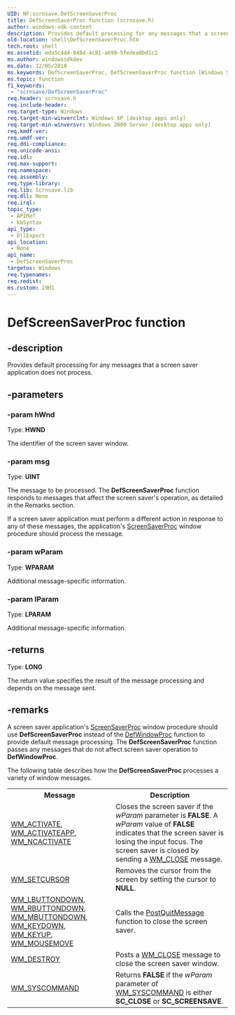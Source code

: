 ```yaml
---
UID: NF:scrnsave.DefScreenSaverProc
title: DefScreenSaverProc function (scrnsave.h)
author: windows-sdk-content
description: Provides default processing for any messages that a screen saver application does not process.
old-location: shell\DefScreenSaverProc.htm
tech.root: shell
ms.assetid: eda5c4d4-0484-4c81-a699-5fedea0bd1c2
ms.author: windowssdkdev
ms.date: 12/05/2018
ms.keywords: DefScreenSaverProc, DefScreenSaverProc function [Windows Shell], _win32_DefScreenSaverProc, scrnsave/DefScreenSaverProc, shell.DefScreenSaverProc
ms.topic: function
f1_keywords: 
 - "scrnsave/DefScreenSaverProc"
req.header: scrnsave.h
req.include-header: 
req.target-type: Windows
req.target-min-winverclnt: Windows XP [desktop apps only]
req.target-min-winversvr: Windows 2000 Server [desktop apps only]
req.kmdf-ver: 
req.umdf-ver: 
req.ddi-compliance: 
req.unicode-ansi: 
req.idl: 
req.max-support: 
req.namespace: 
req.assembly: 
req.type-library: 
req.lib: Scrnsave.lib
req.dll: None
req.irql: 
topic_type:
 - APIRef
 - kbSyntax
api_type:
 - DllExport
api_location:
 - None
api_name:
 - DefScreenSaverProc
targetos: Windows
req.typenames: 
req.redist: 
ms.custom: 19H1
---
```


# DefScreenSaverProc function


## -description


Provides default processing for any messages that a screen saver application does not process.


## -parameters




### -param hWnd

Type: <b>HWND</b>

The identifier of the screen saver window.


### -param msg

Type: <b>UINT</b>

The message to be processed. The <b>DefScreenSaverProc</b> function responds to messages that affect the screen saver's operation, as detailed in the Remarks section.

If a screen saver application must perform a different action in response to any of these messages, the application's <a href="https://docs.microsoft.com/windows/desktop/api/scrnsave/nf-scrnsave-screensaverproc">ScreenSaverProc</a> window procedure should process the message.


### -param wParam

Type: <b>WPARAM</b>

Additional message-specific information.


### -param lParam

Type: <b>LPARAM</b>

Additional message-specific information.


## -returns



Type: <b>LONG</b>

The return value specifies the result of the message processing and depends on the message sent.




## -remarks



A screen saver application's <a href="https://docs.microsoft.com/windows/desktop/api/scrnsave/nf-scrnsave-screensaverproc">ScreenSaverProc</a> window procedure should use <b>DefScreenSaverProc</b> instead of the <a href="https://docs.microsoft.com/windows/desktop/api/winuser/nf-winuser-defwindowproca">DefWindowProc</a> function to provide default message processing. The <b>DefScreenSaverProc</b> function passes any messages that do not affect screen saver operation to <b>DefWindowProc</b>.

The following table describes how the <b>DefScreenSaverProc</b> processes a variety of window messages.

<table class="clsStd">
<tr>
<th>Message</th>
<th>Description</th>
</tr>
<tr>
<td>
<a href="https://docs.microsoft.com/windows/desktop/inputdev/wm-activate">WM_ACTIVATE</a>, <a href="https://docs.microsoft.com/windows/desktop/winmsg/wm-activateapp">WM_ACTIVATEAPP</a>, <a href="https://docs.microsoft.com/windows/desktop/winmsg/wm-ncactivate">WM_NCACTIVATE</a>
</td>
<td>Closes the screen saver if the <i>wParam</i> parameter is <b>FALSE</b>. A <i>wParam</i> value of <b>FALSE</b> indicates that the screen saver is losing the input focus. The screen saver is closed by sending a <a href="https://docs.microsoft.com/windows/desktop/winmsg/wm-close">WM_CLOSE</a> message.</td>
</tr>
<tr>
<td>
<a href="https://docs.microsoft.com/windows/desktop/menurc/wm-setcursor">WM_SETCURSOR</a>
</td>
<td>Removes the cursor from the screen by setting the cursor to <b>NULL</b>.</td>
</tr>
<tr>
<td>
<a href="https://docs.microsoft.com/windows/desktop/inputdev/wm-lbuttondown">WM_LBUTTONDOWN</a>, <a href="https://docs.microsoft.com/windows/desktop/inputdev/wm-rbuttondown">WM_RBUTTONDOWN</a>, <a href="https://docs.microsoft.com/windows/desktop/inputdev/wm-mbuttondown">WM_MBUTTONDOWN</a>, <a href="https://docs.microsoft.com/windows/desktop/inputdev/wm-keydown">WM_KEYDOWN</a>, <a href="https://docs.microsoft.com/windows/desktop/inputdev/wm-keyup">WM_KEYUP</a>, <a href="https://docs.microsoft.com/windows/desktop/inputdev/wm-mousemove">WM_MOUSEMOVE</a>
</td>
<td>Calls the <a href="https://docs.microsoft.com/windows/desktop/api/winuser/nf-winuser-postquitmessage">PostQuitMessage</a> function to close the screen saver.</td>
</tr>
<tr>
<td>
<a href="https://docs.microsoft.com/windows/desktop/winmsg/wm-destroy">WM_DESTROY</a>
</td>
<td>Posts a <a href="https://docs.microsoft.com/windows/desktop/winmsg/wm-close">WM_CLOSE</a> message to close the screen saver window.</td>
</tr>
<tr>
<td>
<a href="https://docs.microsoft.com/windows/desktop/menurc/wm-syscommand">WM_SYSCOMMAND</a>
</td>
<td>Returns <b>FALSE</b> if the <i>wParam</i> parameter of <a href="https://docs.microsoft.com/windows/desktop/menurc/wm-syscommand">WM_SYSCOMMAND</a> is either <b>SC_CLOSE</b> or <b>SC_SCREENSAVE</b>.</td>
</tr>
</table>
 



